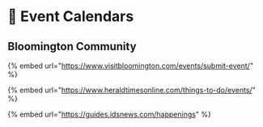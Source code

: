 # 📅 Event Calendars

## Bloomington Community

{% embed url="https://www.visitbloomington.com/events/submit-event/" %}

{% embed url="https://www.heraldtimesonline.com/things-to-do/events/" %}

{% embed url="https://guides.idsnews.com/happenings" %}

